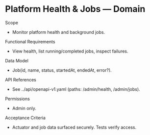 <!--
File: platform-health-jobs.md
Purpose: Domain documentation for Platform Health and Jobs.
Covers scope, RFs, model, API references, permissions, and acceptance
criteria. All Rights Reserved. Arodi Emmanuel
-->

# Platform Health & Jobs — Domain

Scope

- Monitor platform health and background jobs.

Functional Requirements

- View health, list running/completed jobs, inspect failures.

Data Model

- Job(id, name, status, startedAt, endedAt, error?).

API References

- See ../api/openapi-v1.yaml (paths: /admin/health, /admin/jobs).

Permissions

- Admin only.

Acceptance Criteria

- Actuator and job data surfaced securely. Tests verify access.
